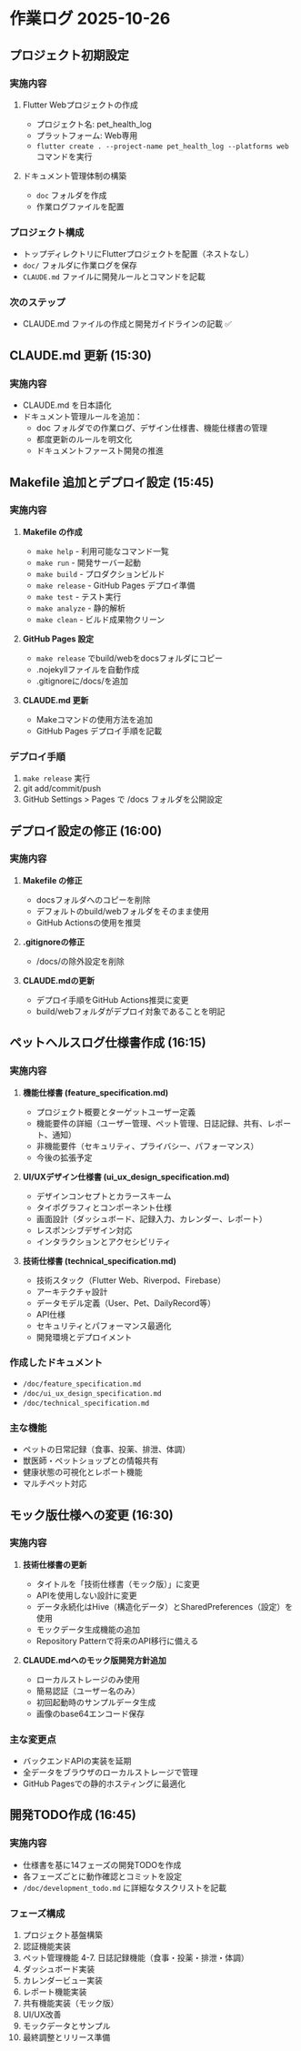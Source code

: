 # 作業ログ 2025-10-26

## プロジェクト初期設定

### 実施内容
1. Flutter Webプロジェクトの作成
   - プロジェクト名: pet_health_log
   - プラットフォーム: Web専用
   - `flutter create . --project-name pet_health_log --platforms web` コマンドを実行

2. ドキュメント管理体制の構築
   - `doc` フォルダを作成
   - 作業ログファイルを配置

### プロジェクト構成
- トップディレクトリにFlutterプロジェクトを配置（ネストなし）
- `doc/` フォルダに作業ログを保存
- `CLAUDE.md` ファイルに開発ルールとコマンドを記載

### 次のステップ
- CLAUDE.md ファイルの作成と開発ガイドラインの記載 ✅

## CLAUDE.md 更新 (15:30)

### 実施内容
- CLAUDE.md を日本語化
- ドキュメント管理ルールを追加：
  - doc フォルダでの作業ログ、デザイン仕様書、機能仕様書の管理
  - 都度更新のルールを明文化
  - ドキュメントファースト開発の推進

## Makefile 追加とデプロイ設定 (15:45)

### 実施内容
1. **Makefile の作成**
   - `make help` - 利用可能なコマンド一覧
   - `make run` - 開発サーバー起動
   - `make build` - プロダクションビルド
   - `make release` - GitHub Pages デプロイ準備
   - `make test` - テスト実行
   - `make analyze` - 静的解析
   - `make clean` - ビルド成果物クリーン

2. **GitHub Pages 設定**
   - `make release` でbuild/webをdocsフォルダにコピー
   - .nojekyllファイルを自動作成
   - .gitignoreに/docs/を追加

3. **CLAUDE.md 更新**
   - Makeコマンドの使用方法を追加
   - GitHub Pages デプロイ手順を記載

### デプロイ手順
1. `make release` 実行
2. git add/commit/push
3. GitHub Settings > Pages で /docs フォルダを公開設定

## デプロイ設定の修正 (16:00)

### 実施内容
1. **Makefile の修正**
   - docsフォルダへのコピーを削除
   - デフォルトのbuild/webフォルダをそのまま使用
   - GitHub Actionsの使用を推奨

2. **.gitignoreの修正**
   - /docs/の除外設定を削除

3. **CLAUDE.mdの更新**
   - デプロイ手順をGitHub Actions推奨に変更
   - build/webフォルダがデプロイ対象であることを明記

## ペットヘルスログ仕様書作成 (16:15)

### 実施内容
1. **機能仕様書 (feature_specification.md)**
   - プロジェクト概要とターゲットユーザー定義
   - 機能要件の詳細（ユーザー管理、ペット管理、日誌記録、共有、レポート、通知）
   - 非機能要件（セキュリティ、プライバシー、パフォーマンス）
   - 今後の拡張予定

2. **UI/UXデザイン仕様書 (ui_ux_design_specification.md)**
   - デザインコンセプトとカラースキーム
   - タイポグラフィとコンポーネント仕様
   - 画面設計（ダッシュボード、記録入力、カレンダー、レポート）
   - レスポンシブデザイン対応
   - インタラクションとアクセシビリティ

3. **技術仕様書 (technical_specification.md)**
   - 技術スタック（Flutter Web、Riverpod、Firebase）
   - アーキテクチャ設計
   - データモデル定義（User、Pet、DailyRecord等）
   - API仕様
   - セキュリティとパフォーマンス最適化
   - 開発環境とデプロイメント

### 作成したドキュメント
- `/doc/feature_specification.md`
- `/doc/ui_ux_design_specification.md`
- `/doc/technical_specification.md`

### 主な機能
- ペットの日常記録（食事、投薬、排泄、体調）
- 獣医師・ペットショップとの情報共有
- 健康状態の可視化とレポート機能
- マルチペット対応

## モック版仕様への変更 (16:30)

### 実施内容
1. **技術仕様書の更新**
   - タイトルを「技術仕様書（モック版）」に変更
   - APIを使用しない設計に変更
   - データ永続化はHive（構造化データ）とSharedPreferences（設定）を使用
   - モックデータ生成機能の追加
   - Repository Patternで将来のAPI移行に備える

2. **CLAUDE.mdへのモック版開発方針追加**
   - ローカルストレージのみ使用
   - 簡易認証（ユーザー名のみ）
   - 初回起動時のサンプルデータ生成
   - 画像のbase64エンコード保存

### 主な変更点
- バックエンドAPIの実装を延期
- 全データをブラウザのローカルストレージで管理
- GitHub Pagesでの静的ホスティングに最適化

## 開発TODO作成 (16:45)

### 実施内容
- 仕様書を基に14フェーズの開発TODOを作成
- 各フェーズごとに動作確認とコミットを設定
- `/doc/development_todo.md` に詳細なタスクリストを記載

### フェーズ構成
1. プロジェクト基盤構築
2. 認証機能実装
3. ペット管理機能
4-7. 日誌記録機能（食事・投薬・排泄・体調）
8. ダッシュボード実装
9. カレンダービュー実装
10. レポート機能実装
11. 共有機能実装（モック版）
12. UI/UX改善
13. モックデータとサンプル
14. 最終調整とリリース準備